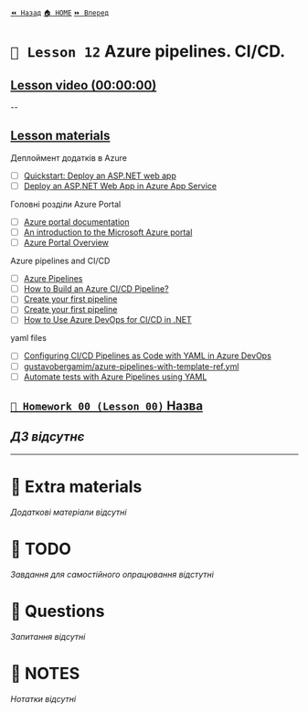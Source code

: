 [`⏪ Назад`](../11/README.md)  [`🏠 HOME`](../../README.md)  [`⏩ Вперед`](../13/README.md)  

# `📗 Lesson 12` Azure pipelines. CI/CD.

## [Lesson video (00:00:00)]()

--

## [Lesson materials](https://lms.ithillel.ua/groups/65a65fe34c3a2d3372eef8ea/lessons/65a65fe44c3a2d3372eef976)

Деплоймент додаткiв в Azure
- [ ] [Quickstart: Deploy an ASP.NET web app](https://learn.microsoft.com/en-us/azure/app-service/quickstart-dotnetcore?tabs=net70&pivots=development-environment-vs)  
- [ ] [Deploy an ASP.NET Web App in Azure App Service](https://azuredevopslabs.com/labs/vsts/appservice/)

Головнi роздiли Azure Portal
- [ ] [Azure portal documentation](https://learn.microsoft.com/en-us/azure/azure-portal/)  
- [ ] [An introduction to the Microsoft Azure portal](https://www.clouddirect.net/knowledge-base/KB0011450/an-introduction-to-the-microsoft-azure-portal)  
- [ ] [Azure Portal Overview](https://www.javatpoint.com/azure-portal-overview)  

Azure pipelines and CI/CD

- [ ] [Azure Pipelines](https://azure.microsoft.com/en-us/products/devops/pipelines)  
- [ ] [How to Build an Azure CI/CD Pipeline?](https://www.browserstack.com/guide/azure-cicd-pipeline)  
- [ ] [Create your first pipeline](https://learn.microsoft.com/en-us/azure/devops/pipelines/create-first-pipeline?view=azure-devops&tabs=java%2Cbrowser)  
- [ ] [Create your first pipeline](https://medium.com/@vishwasacharya/how-to-set-up-a-ci-cd-pipeline-in-azure-devops-a-step-by-step-guide-9a6633422aa2)  
- [ ] [How to Use Azure DevOps for CI/CD in .NET](https://reintech.io/blog/how-to-use-azure-devops-for-ci-cd-in-dotnet)  

yaml files
- [ ] [Configuring CI/CD Pipelines as Code with YAML in Azure DevOps](https://www.azuredevopslabs.com/labs/azuredevops/yaml/)  
- [ ] [gustavobergamim/azure-pipelines-with-template-ref.yml](https://gist.github.com/gustavobergamim/26d283b3c49ddb23f79f87f5bb15aec1)  
- [ ] [Automate tests with Azure Pipelines using YAML](https://learn.microsoft.com/en-us/power-apps/maker/canvas-apps/test-studio-yaml-pipeline)  

## [`📕 Homework 00 (Lesson 00)` Назва]()  
*ДЗ відсутнє*
--

---

# 📘 Extra materials

*Додаткові матеріали відсутні*

# 📘 TODO
*Завдання для самостійного опрацювання відстутні*

# 📘 Questions
*Запитання відсутні*

# 📘 NOTES
*Нотатки відсутні*